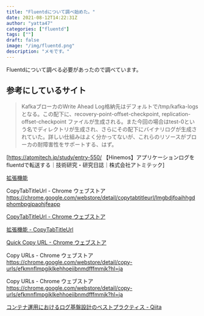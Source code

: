 ```yaml
---
title: "Fluentdについて調べ始めた。"
date: 2021-08-12T14:22:31Z
author: "yatta47"
categories: ["fluentd"]
tags: [""]
draft: false
image: "/img/fluentd.png"
description: "メモです。"
---
```


Fluentdについて調べる必要があったので調べています。

## 参考にしているサイト


> KafkaブローカのWrite Ahead Log格納先はデフォルトで/tmp/kafka-logsとなる。この配下に、recovery-point-offset-checkpoint, replication-offset-checkpoint ファイルが生成される。また今回の場合はtest-0という名でディレクトリが生成され、さらにその配下にバイナリログが生成されていた。詳しい仕組みはよく分かってないが、これらのリソースがブローカの耐障害性をサポートする、はず。

[https://atomitech.jp/study/entry-550/ 【Hinemos】アプリケーションログをfluentdで転送する｜技術研究・研究日誌｜株式会社アトミテック]

[拡張機能](chrome://extensions/shortcuts)

CopyTabTitleUrl - Chrome ウェブストア
https://chrome.google.com/webstore/detail/copytabtitleurl/lmgbdjfoaihhgdphombpgjpaohjfeapp

[CopyTabTitleUrl - Chrome ウェブストア](https://chrome.google.com/webstore/detail/copytabtitleurl/lmgbdjfoaihhgdphombpgjpaohjfeapp)

[拡張機能 - CopyTabTitleUrl](chrome://extensions/?id=lmgbdjfoaihhgdphombpgjpaohjfeapp)

[Quick Copy URL - Chrome ウェブストア](https://chrome.google.com/webstore/detail/quick-copy-url/pejnfjhmapcmemanpjfalfkmeblolhnj)

Copy URLs - Chrome ウェブストア
https://chrome.google.com/webstore/detail/copy-urls/efkmnflmpgiklkehhoeiibnmdfffmmjk?hl=ja

Copy URLs - Chrome ウェブストア
https://chrome.google.com/webstore/detail/copy-urls/efkmnflmpgiklkehhoeiibnmdfffmmjk?hl=ja

[コンテナ運用におけるログ基盤設計のベストプラクティス - Qiita](https://qiita.com/naomichi-y/items/6eeebd21adf8e771a8e7)
